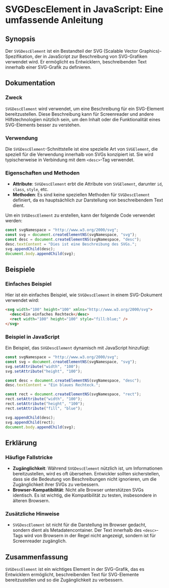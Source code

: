 <!--
Meta Description: # SVGDescElement in JavaScript: Eine umfassende Anleitung ## Synopsis Der `SVGDescElement` ist ein Bestandteil der SVG (Scalable Vector Graphics)-Spez...
Meta Keywords: svg, svgdescelement, desc, ist, die
-->

# SVGDescElement in JavaScript: Eine umfassende Anleitung

## Synopsis
Der `SVGDescElement` ist ein Bestandteil der SVG (Scalable Vector Graphics)-Spezifikation, der in JavaScript zur Beschreibung von SVG-Grafiken verwendet wird. Er ermöglicht es Entwicklern, beschreibenden Text innerhalb einer SVG-Grafik zu definieren.

## Dokumentation
### Zweck
`SVGDescElement` wird verwendet, um eine Beschreibung für ein SVG-Element bereitzustellen. Diese Beschreibung kann für Screenreader und andere Hilfstechnologien nützlich sein, um den Inhalt oder die Funktionalität eines SVG-Elements besser zu verstehen.

### Verwendung
Die `SVGDescElement`-Schnittstelle ist eine spezielle Art von `SVGElement`, die speziell für die Verwendung innerhalb von SVGs konzipiert ist. Sie wird typischerweise in Verbindung mit dem `<desc>`-Tag verwendet.

### Eigenschaften und Methoden
- **Attribute**: `SVGDescElement` erbt die Attribute von `SVGElement`, darunter `id`, `class`, `style`, etc.
- **Methoden**: Es sind keine speziellen Methoden für `SVGDescElement` definiert, da es hauptsächlich zur Darstellung von beschreibendem Text dient.

Um ein `SVGDescElement` zu erstellen, kann der folgende Code verwendet werden:

```javascript
const svgNamespace = "http://www.w3.org/2000/svg";
const svg = document.createElementNS(svgNamespace, "svg");
const desc = document.createElementNS(svgNamespace, "desc");
desc.textContent = "Dies ist eine Beschreibung des SVGs.";
svg.appendChild(desc);
document.body.appendChild(svg);
```

## Beispiele
### Einfaches Beispiel
Hier ist ein einfaches Beispiel, wie `SVGDescElement` in einem SVG-Dokument verwendet wird:

```html
<svg width="100" height="100" xmlns="http://www.w3.org/2000/svg">
  <desc>Ein einfaches Rechteck</desc>
  <rect width="100" height="100" style="fill:blue;" />
</svg>
```

### Beispiel in JavaScript
Ein Beispiel, das `SVGDescElement` dynamisch mit JavaScript hinzufügt:

```javascript
const svgNamespace = "http://www.w3.org/2000/svg";
const svg = document.createElementNS(svgNamespace, "svg");
svg.setAttribute("width", "100");
svg.setAttribute("height", "100");

const desc = document.createElementNS(svgNamespace, "desc");
desc.textContent = "Ein blaues Rechteck.";

const rect = document.createElementNS(svgNamespace, "rect");
rect.setAttribute("width", "100");
rect.setAttribute("height", "100");
rect.setAttribute("fill", "blue");

svg.appendChild(desc);
svg.appendChild(rect);
document.body.appendChild(svg);
```

## Erklärung
### Häufige Fallstricke
- **Zugänglichkeit**: Während `SVGDescElement` nützlich ist, um Informationen bereitzustellen, wird es oft übersehen. Entwickler sollten sicherstellen, dass sie die Bedeutung von Beschreibungen nicht ignorieren, um die Zugänglichkeit ihrer SVGs zu verbessern.
- **Browser-Kompatibilität**: Nicht alle Browser unterstützen SVGs identisch. Es ist wichtig, die Kompatibilität zu testen, insbesondere in älteren Browsern.

### Zusätzliche Hinweise
- `SVGDescElement` ist nicht für die Darstellung im Browser gedacht, sondern dient als Metadatencontainer. Der Text innerhalb des `<desc>`-Tags wird von Browsern in der Regel nicht angezeigt, sondern ist für Screenreader zugänglich.

## Zusammenfassung
`SVGDescElement` ist ein wichtiges Element in der SVG-Grafik, das es Entwicklern ermöglicht, beschreibenden Text für SVG-Elemente bereitzustellen und so die Zugänglichkeit zu verbessern.